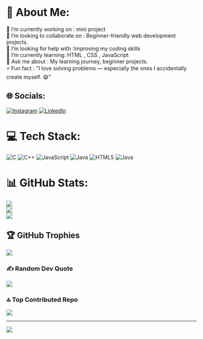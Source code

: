 # 💫 About Me:
🔭 I’m currently working on : mini project<br>👯 I’m looking to collaborate on :  Beginner-friendly web development projects.<br>🤝 I’m looking for help with :Improving my coding skills<br>🌱 I’m currently learning: HTML , CSS , JavaScript<br>💬 Ask me about : My learning journey, beginner projects.<br>⚡ Fun fact  : "I love solving problems — especially the ones I accidentally create myself. 😄"


## 🌐 Socials:
[![Instagram](https://img.shields.io/badge/Instagram-%23E4405F.svg?logo=Instagram&logoColor=white)](https://instagram.com/https://www.instagram.com/_shalu_saigal_/?hl=en) [![LinkedIn](https://img.shields.io/badge/LinkedIn-%230077B5.svg?logo=linkedin&logoColor=white)](https://linkedin.com/in/https://www.linkedin.com/in/shalu-kumari-b06087290/) 

# 💻 Tech Stack:
![C](https://img.shields.io/badge/c-%2300599C.svg?style=flat&logo=c&logoColor=white) ![C++](https://img.shields.io/badge/c++-%2300599C.svg?style=flat&logo=c%2B%2B&logoColor=white) ![JavaScript](https://img.shields.io/badge/javascript-%23323330.svg?style=flat&logo=javascript&logoColor=%23F7DF1E) ![Java](https://img.shields.io/badge/java-%23ED8B00.svg?style=flat&logo=openjdk&logoColor=white) ![HTML5](https://img.shields.io/badge/html5-%23E34F26.svg?style=flat&logo=html5&logoColor=white) ![Java](https://img.shields.io/badge/java-%23ED8B00.svg?style=flat&logo=openjdk&logoColor=white)
# 📊 GitHub Stats:
![](https://github-readme-stats.vercel.app/api?username=shalukumari2212&theme=calm_pink&hide_border=false&include_all_commits=false&count_private=false)<br/>
![](https://nirzak-streak-stats.vercel.app/?user=shalukumari2212&theme=calm_pink&hide_border=false)<br/>
![](https://github-readme-stats.vercel.app/api/top-langs/?username=shalukumari2212&theme=calm_pink&hide_border=false&include_all_commits=false&count_private=false&layout=compact)

## 🏆 GitHub Trophies
![](https://github-profile-trophy.vercel.app/?username=shalukumari2212&theme=radical&no-frame=false&no-bg=false&margin-w=4)

### ✍️ Random Dev Quote
![](https://quotes-github-readme.vercel.app/api?type=horizontal&theme=radical)

### 🔝 Top Contributed Repo
![](https://github-contributor-stats.vercel.app/api?username=shalukumari2212&limit=5&theme=catppuccin_latte&combine_all_yearly_contributions=true)

---
[![](https://visitcount.itsvg.in/api?id=shalukumari2212&icon=0&color=0)](https://visitcount.itsvg.in)

<!-- Proudly created with GPRM ( https://gprm.itsvg.in ) -->


